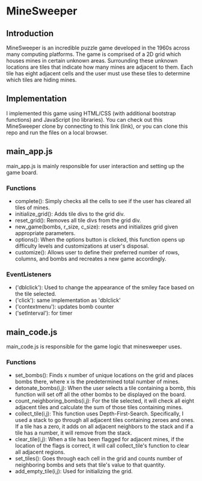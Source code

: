 # MineSweeper
## Introduction
MineSweeper is an incredible puzzle game developed in the 1960s across many computing platforms. The game is comprised of a 2D grid
which houses mines in certain unknown areas. Surrounding these unknown locations are tiles that indicate how many mines are adjacent to them. Each tile has eight adjacent cells and the user must use these tiles to determine which tiles are hiding mines. 
## Implementation
I implemented this game using HTML/CSS (with additional bootstrap functions) and JavaScript (no libraries). You can check out this MineSweeper clone by connecting to this link (link), or you can clone this repo and run the files on a local browser. 
## main_app.js
main_app.js is mainly responsible for user interaction and setting up the game board. 
### Functions
* complete(): Simply checks all the cells to see if the user has cleared all tiles of mines. 
* initialize_grid(): Adds tile divs to the grid div.
* reset_grid(): Removes all tile divs from the grid div.
* new_game(bombs, r_size, c_size): resets and initializes grid given appropriate parameters.
* options(): When the options button is clicked, this function opens up difficulty levels and customizations at user's disposal.
* customize(): Allows user to define their preferred number of rows, columns, and bombs and recreates a new game accordingly.
### EventListeners
* ('dblclick'): Used to change the appearance of the smiley face based on the tile selected.
* ('click'): same implementation as 'dblclick'
* ('contextmenu'): updates bomb counter
* ('setInterval'): for timer  
## main_code.js
main_code.js is responsible for the game logic that minesweeper uses.
### Functions
* set_bombs(): Finds x number of unique locations on the grid and places bombs there, where x is the predetermined total number of mines.
* detonate_bombs(i,j): When the user selects a tile containing a bomb, this function will set off all the other bombs to be displayed on the board.
* count_neighboring_bombs(i,j): For the tile selected, it will check all eight adjacent tiles and calculate the sum of those tiles containing mines.
* collect_tile(i,j): This function uses Depth-First-Search. Specifically, I used a stack to go through all adjacent tiles containing zeroes and ones. If a tile has a zero, it adds on all adjacent neighbors to the stack and if a tile has a number, it will remove from the stack.
* clear_tile(i,j): When a tile has been flagged for adjacent mines, if the location of the flags is correct, it will call collect_tile's function to clear all adjacent regions.
* set_tiles(): Goes through each cell in the grid and counts number of neighboring bombs and sets that tile's value to that quantity.
* add_empty_tile(i,j): Used for initializing the grid.